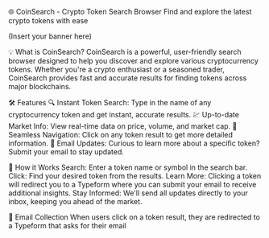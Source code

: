 
🌐 CoinSearch - Crypto Token Search Browser
Find and explore the latest crypto tokens with ease

(Insert your banner here)

💡 What is CoinSearch?
CoinSearch is a powerful, user-friendly search browser designed to help you discover and explore various cryptocurrency tokens. Whether you're a crypto enthusiast or a seasoned trader, CoinSearch provides fast and accurate results for finding tokens across major blockchains.

🛠️ Features
🔍 Instant Token Search: Type in the name of any cryptocurrency token and get instant, accurate results.
💹 Up-to-date Market Info: View real-time data on price, volume, and market cap.
🔗 Seamless Navigation: Click on any token result to get more detailed information.
📩 Email Updates: Curious to learn more about a specific token? Submit your email to stay updated.

🚀 How it Works
Search: Enter a token name or symbol in the search bar.
Click: Find your desired token from the results.
Learn More: Clicking a token will redirect you to a Typeform where you can submit your email to receive additional insights.
Stay Informed: We'll send all updates directly to your inbox, keeping you ahead of the market.


📩 Email Collection
When users click on a token result, they are redirected to a Typeform that asks for their email
